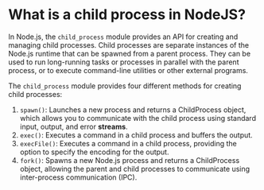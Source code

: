 # What is a child process in NodeJS?

In Node.js, the `child_process` module provides an API for creating and managing child processes. Child processes are separate instances of the Node.js runtime that can be spawned from a parent process. They can be used to run long-running tasks or processes in parallel with the parent process, or to execute command-line utilities or other external programs.

The `child_process` module provides four different methods for creating child processes:

1.  `spawn()`: Launches a new process and returns a ChildProcess object, which allows you to communicate with the child process using standard input, output, and error **streams**.
2.  `exec()`: Executes a command in a child process and buffers the output.
3.  `execFile()`: Executes a command in a child process, providing the option to specify the encoding for the output.
4.  `fork()`: Spawns a new Node.js process and returns a ChildProcess object, allowing the parent and child processes to communicate using inter-process communication (IPC).
